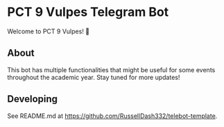 # PCT 9 Vulpes Telegram Bot

Welcome to PCT 9 Vulpes! 🦊

## About

This bot has multiple functionalities that might be useful for some events throughout the academic year. Stay tuned for more updates!

## Developing

See README.md at https://github.com/RussellDash332/telebot-template.